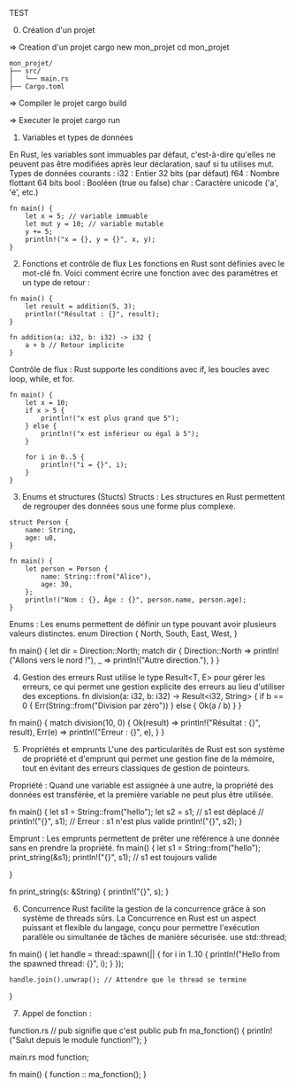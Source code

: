 TEST

0. Création d'un projet

=> Creation d'un projet
cargo new mon_projet
cd mon_projet

```
mon_projet/
├── src/
│   └── main.rs
├── Cargo.toml
 ```

=> Compiler le projet 
cargo build


=> Executer le projet
cargo run

1. Variables et types de données

En Rust, les variables sont immuables par défaut, c'est-à-dire qu'elles ne peuvent pas être modifiées après leur déclaration, sauf si tu utilises mut.
Types de données courants :
i32 : Entier 32 bits (par défaut)
f64 : Nombre flottant 64 bits
bool : Booléen (true ou false)
char : Caractère unicode ('a', 'é', etc.)

```
fn main() {
    let x = 5; // variable immuable
    let mut y = 10; // variable mutable
    y += 5;
    println!("x = {}, y = {}", x, y);
}
 ```

2. Fonctions et contrôle de flux
Les fonctions en Rust sont définies avec le mot-clé fn. Voici comment écrire une fonction avec des paramètres et un type de retour :

```
fn main() {
    let result = addition(5, 3);
    println!("Résultat : {}", result);
}
```

```
fn addition(a: i32, b: i32) -> i32 {
    a + b // Retour implicite
}
```

Contrôle de flux :
Rust supporte les conditions avec if, les boucles avec loop, while, et for.

```
fn main() {
    let x = 10;
    if x > 5 {
        println!("x est plus grand que 5");
    } else {
        println!("x est inférieur ou égal à 5");
    }
    
    for i in 0..5 {
        println!("i = {}", i);
    }
}
```

3. Enums et structures (Stucts)
Structs :
Les structures en Rust permettent de regrouper des données sous une forme plus complexe.

```
struct Person {
    name: String,
    age: u8,
}

fn main() {
    let person = Person {
        name: String::from("Alice"),
        age: 30,
    };
    println!("Nom : {}, Âge : {}", person.name, person.age);
}
```

Enums :
Les enums permettent de définir un type pouvant avoir plusieurs valeurs distinctes.
enum Direction {
    North,
    South,
    East,
    West,
}

fn main() {
    let dir = Direction::North;
    match dir {
        Direction::North => println!("Allons vers le nord !"),
        _ => println!("Autre direction."),
    }
}

4. Gestion des erreurs
Rust utilise le type Result<T, E> pour gérer les erreurs, ce qui permet une gestion explicite des erreurs au lieu d'utiliser des exceptions.
fn division(a: i32, b: i32) -> Result<i32, String> {
    if b == 0 {
        Err(String::from("Division par zéro"))
    } else {
        Ok(a / b)
    }
}

fn main() {
    match division(10, 0) {
        Ok(result) => println!("Résultat : {}", result),
        Err(e) => println!("Erreur : {}", e),
    }
}

5. Propriétés et emprunts
L'une des particularités de Rust est son système de propriété et d'emprunt qui permet une gestion fine de la mémoire, tout en évitant des erreurs classiques de gestion de pointeurs.

Propriété :
Quand une variable est assignée à une autre, la propriété des données est transférée, et la première variable ne peut plus être utilisée.

fn main() {
    let s1 = String::from("hello");
    let s2 = s1; // s1 est déplacé
    // println!("{}", s1); // Erreur : s1 n'est plus valide
    println!("{}", s2);
}

Emprunt :
Les emprunts permettent de prêter une référence à une donnée sans en prendre la propriété.
fn main() {
    let s1 = String::from("hello");
    print_string(&s1);
    println!("{}", s1); // s1 est toujours valide

}

fn print_string(s: &String) {
    println!("{}", s);
}

6. Concurrence 
Rust facilite la gestion de la concurrence grâce à son système de threads sûrs.
La Concurrence en Rust est un aspect puissant et flexible du langage, conçu pour permettre l'exécution parallèle ou simultanée de tâches de manière sécurisée. 
use std::thread;

fn main() {
    let handle = thread::spawn(|| {
        for i in 1..10 {
            println!("Hello from the spawned thread: {}", i);
        }
    });

    handle.join().unwrap(); // Attendre que le thread se termine
}

7. Appel de fonction : 

function.rs
// pub signifie que c'est public
pub fn ma_fonction() {
    println!("Salut depuis le module function!");
}


main.rs
mod function;

fn main() {
    function :: ma_fonction();
}


